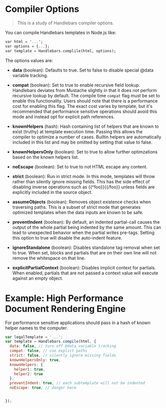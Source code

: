 # Compiler Options

>This is a study of Handlebars compiler options.

You can compile Handlebars templates in Node.js like:
```hs
var html = '...';
var options = {...};
var template = Handlebars.complile(html, options);
```

The options values are:
- **data** (boolean): Defaults to true. Set to false to disable special @data variable tracking.

- **compat** (boolean): Set to true to enable recursive field lookup. Handlebars deviates from Mustache slightly in that it does not perform recursive lookup by default. The compile time `compat` flag must be set to enable this functionality. Users should note that there is a performance cost for enabling this flag. The exact cost varies by template, but it's recommended that performance sensitive operations should avoid this mode and instead opt for explicit path references.

- **knownHelpers** (hash): Hash containing list of helpers that are known to exist (truthy) at template execution time. Passing this allows the compiler to optimize a number of cases. Builtin helpers are automatically included in this list and may be omitted by setting that value to false.

- **knownHelpersOnly** (boolean): Set to true to allow further optimzations based on the known helpers list.

- **noEscape** (boolean): Set to true to not HTML escape any content.

- **strict** (boolean): Run in strict mode. In this mode, templates will throw rather than silently ignore missing fields. This has the side effect of disabling inverse operations such as {{^foo}}{{/foo}} unless fields are explicitly included in the source object.

- **assumeObjects** (boolean): Removes object existence checks when traversing paths. This is a subset of strict mode that generates optimized templates when the data inputs are known to be safe.

- **preventIndent** (boolean): By default, an indented partial-call causes the output of the whole partial being indented by the same amount. This can lead to unexpected behavior when the partial writes pre-tags. Setting this option to true will disable the auto-indent feature.

- **ignoreStandalone** (boolean): Disables standalone tag removal when set to true. When set, blocks and partials that are on their own line will not remove the whitespace on that line.

- **explicitPartialContext** (boolean): Disables implicit context for partials. When enabled, partials that are not passed a context value will execute against an empty object.

# Example: High Performance Document Rendering Engine

For performance sensitive applications should pass in a hash of known helper names to the computer.

```js
var legalTemplate = '...';
var template = Handlebars.compile(html, {
  data: false, // turn off @data variable tracking
  compat: false, // use explict paths
  strict: false, // silently ignore missing fields
  knownHelpersOnly: true,
  knownHelpers: {
    helper1: true,
    helper2: true
  },
  preventIndent: true, // each subtemplate will not be indented
  noEscape: true, // danger here


});
```